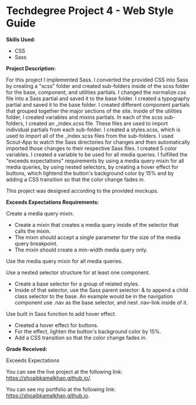 # Techdegree Project 4 - Web Style Guide

**Skills Used:**

- CSS
- Sass

**Project Description:**

For this project I implemented Sass. I converted the provided CSS into Sass by creating a "scss" folder and created sub-folders inside of the scss folder for the base, component, and utilities partials. I changed the normalize.css file into a Sass partial and saved it to the base folder. I created a typography partial and saved it to the base folder. I created different component partials that grouped together the major sections of the site. Inside of the utilities folder, I created variables and mixins partials. In each of the scss sub-folders, I created an _index.scss file. These files are used to import individual partials from each sub-folder. I created a styles.scss, which is used to import all of the _index.scss files from the sub-folders. I used Scout-App to watch the Sass directories for changes and then automatically imported those changes to their respective Sass files. I created 5 color variables. I created a variable to be used for all media queries. I fulfilled the "exceeds expectations" requirements by using a media query mixin for all media queries, by using nested selectors, by creating a hover effect for buttons, which lightend the button's background color by 15% and by adding a CSS transition so that the color change fades in.

This project was designed according to the provided mockups.

**Exceeds Expectations Requirements:**

Create a media query mixin.

- Create a mixin that creates a media query inside of the selector that calls the mixin.
- The mixin should accept a single parameter for the size of the media query breakpoint.
- The mixin should create a min-width media query only.

Use the media query mixin for all media queries.

Use a nested selector structure for at least one component.

- Create a base selector for a group of related styles.
- Inside of that selector, use the Sass parent selector: & to append a child class selector to the base. An example would be in the navigation component use .nav as the base selector, and nest .nav-link inside of it.

Use built in Sass function to add hover effect.

- Created a hover effect for buttons.
- For the effect, lighten the button's background color by 15%.
- Add a CSS transition so that the color change fades in.

**Grade Received:**

Exceeds Expectations

You can see the live project at the following link: https://shoaibkamalkhan.github.io/.

You can see my portfolio at the following link: https://shoaibkamalkhan.github.io.
